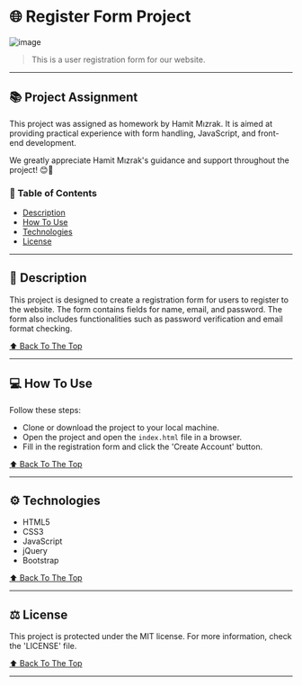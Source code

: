 # 🌐 Register Form Project

![image](https://github.com/somerhussein/web-odev/assets/118013061/2801486c-03d1-420f-99ba-79e75d94f90c)

> This is a user registration form for our website.

---

## 📚 Project Assignment

This project was assigned as homework by Hamit Mızrak. It is aimed at providing practical experience with form handling, JavaScript, and front-end development. 

We greatly appreciate Hamit Mızrak's guidance and support throughout the project! 😊🙏

### 📝 Table of Contents

- [Description](#description)
- [How To Use](#how-to-use)
- [Technologies](#technologies)
- [License](#license)

---

## 🧐 Description

This project is designed to create a registration form for users to register to the website. The form contains fields for name, email, and password. The form also includes functionalities such as password verification and email format checking.

[⬆ Back To The Top](#table-of-contents)

---

## 💻 How To Use

Follow these steps:

- Clone or download the project to your local machine.
- Open the project and open the `index.html` file in a browser.
- Fill in the registration form and click the 'Create Account' button.

[⬆ Back To The Top](#table-of-contents)

---

## ⚙️ Technologies

- HTML5
- CSS3
- JavaScript
- jQuery
- Bootstrap

[⬆ Back To The Top](#table-of-contents)

---

## ⚖️ License

This project is protected under the MIT license. For more information, check the 'LICENSE' file.

[⬆ Back To The Top](#table-of-contents)

---
